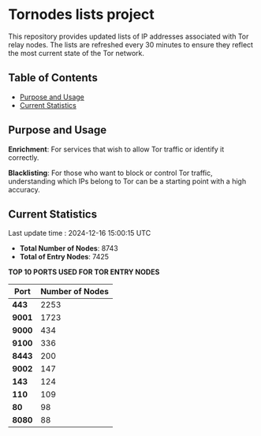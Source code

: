 # Tornodes lists project

This repository provides updated lists of IP addresses associated with Tor relay nodes. The lists are refreshed every 30 minutes to ensure they reflect the most current state of the Tor network.

## Table of Contents

- [Purpose and Usage](#purpose-and-usage)
- [Current Statistics](#current-statistics)


## Purpose and Usage

**Enrichment**: For services that wish to allow Tor traffic or identify it correctly.

**Blacklisting**: For those who want to block or control Tor traffic, understanding which IPs belong to Tor can be a starting point with a high accuracy.

## Current Statistics

Last update time : 2024-12-16 15:00:15 UTC

- **Total Number of Nodes**: 8743
- **Total of Entry Nodes**: 7425

**TOP 10 PORTS USED FOR TOR ENTRY NODES**

| **Port** | **Number of Nodes** |
|------|-----------------|
| **443**   | 2253  |
| **9001**   | 1723  |
| **9000**   | 434  |
| **9100**   | 336  |
| **8443**   | 200  |
| **9002**   | 147  |
| **143**   | 124  |
| **110**   | 109  |
| **80**   | 98  |
| **8080**   | 88  |

